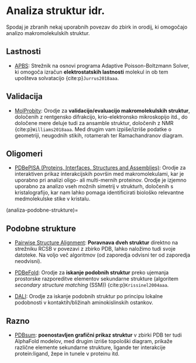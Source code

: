 # Analiza struktur idr.

Spodaj je zbranih nekaj uporabnih povezav do zbirk in orodij, ki omogočajo analizo makromolekulskih struktur.

## Lastnosti

- [APBS](https://server.poissonboltzmann.org/): Strežnik na osnovi programa Adaptive Poisson-Boltzmann Solver, ki omogoča izračun **elektrostatskih lastnosti** molekul in ob tem upošteva solvatacijo {cite:p}`Jurrus2018aaa`.

## Validacija

- [MolProbity](http://molprobity.biochem.duke.edu/help/about.html): Orodje za **validacijo/evaluacijo makromolekulskih struktur**, določenih z rentgensko difrakcijo, krio-elektronsko mikroskopijo itd., do določene mere deluje tudi za ansamble struktur, določenih z NMR {cite:p}`Williams2018aaa`. Med drugim vam izpiše/izriše podatke o geometriji, neugodnih stikih, rotamerah ter Ramachandranov diagram.

## Oligomeri

- [PDBePISA (Proteins, Interfaces, Structures and Assemblies)](https://www.ebi.ac.uk/msd-srv/prot_int/pistart.html): Orodje za interaktiven prikaz interakcijskih površin med makromolekulami, kar je uporabno pri analizi oligo- ali multi-mernih proteinov. Orodje je izjemno uporabno za analizo vseh možnih simetrij v strukturh, določenih s kristalografijo, kar nam lahko pomaga identificirati biološko relevantne medmolekulske stike v kristalu.

(analiza-podobne-strukture)=
## Podobne strukture

- [Pairwise Structure Alignment](https://www.rcsb.org/alignment): **Poravnava dveh struktur** direktno na strežniku RCSB v povezavi z zbirko PDB, lahko naložimo tudi svoje datoteke. Na voljo več algoritmov (od zaporedja odvisni ter od zaporedja neodvisni).

- [PDBeFold](https://www.ebi.ac.uk/msd-srv/ssm/): Orodje za **iskanje podobnih struktur** preko ujemanja prostorske razporeditve elementov sekundarne strukture (algoritem *secondary structure matching* (SSM)) {cite:p}`Krissinel2004aaa`.

- [DALI](http://ekhidna2.biocenter.helsinki.fi/dali/): Orodje za iskanje podobnih struktur po principu lokalne podobnosti v kontaktih/bližinah aminokislinskih ostankov.

## Razno

- [PDBsum](https://www.ebi.ac.uk/thornton-srv/databases/pdbsum/): **poenostavljen grafični prikaz struktur** v zbirki PDB ter tudi AlphaFold modelov, med drugim izriše topološki diagram, prikaže različne elemente sekundarne strukture, ligande ter interakcije protein:ligand, žepe in tunele v proteinu itd.